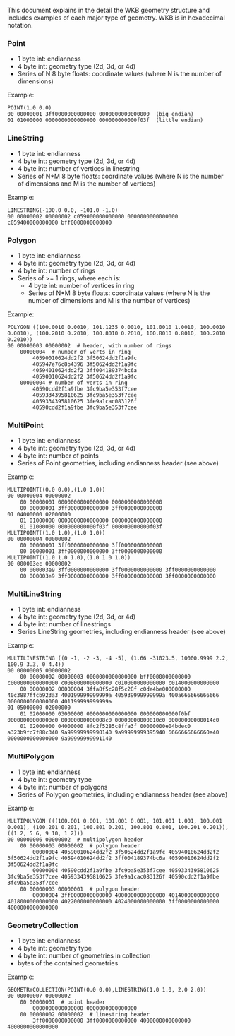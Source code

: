 This document explains in the detail the WKB geometry structure and includes examples of each major type of geometry. WKB is in hexadecimal notation.

### Point ###

- 1 byte int: endianness
- 4 byte int: geometry type (2d, 3d, or 4d)
- Series of N 8 byte floats: coordinate values (where N is the number of dimensions)

Example:

    POINT(1.0 0.0)
    00 00000001 3ff0000000000000 0000000000000000  (big endian)
    01 01000000 0000000000000000 000000000000f03f  (little endian)


### LineString ###

- 1 byte int: endianness
- 4 byte int: geometry type (2d, 3d, or 4d)
- 4 byte int: number of vertices in linestring
- Series of N*M 8 byte floats: coordinate values (where N is the number of dimensions and M is the number of vertices)

Example:

    LINESTRING(-100.0 0.0, -101.0 -1.0)
    00 00000002 00000002 c059000000000000 0000000000000000 c059400000000000 bff0000000000000

### Polygon ###

- 1 byte int: endianness
- 4 byte int: geometry type (2d, 3d, or 4d)
- 4 byte int: number of rings
- Series of >= 1 rings, where each is:
    - 4 byte int: number of vertices in ring
    - Series of N*M 8 byte floats: coordinate values (where N is the number of dimensions and M is the number of vertices)

Example:

    POLYGON ((100.0010 0.0010, 101.1235 0.0010, 101.0010 1.0010, 100.0010 0.0010), (100.2010 0.2010, 100.8010 0.2010, 100.8010 0.8010, 100.2010 0.2010))
    00 00000003 00000002  # header, with number of rings
        00000004  # number of verts in ring
            40590010624dd2f2 3f50624dd2f1a9fc
            405947e76c8b4396 3f50624dd2f1a9fc
            40594010624dd2f2 3ff004189374bc6a
            40590010624dd2f2 3f50624dd2f1a9fc
        00000004 # number of verts in ring
            40590cdd2f1a9fbe 3fc9ba5e353f7cee
            4059334395810625 3fc9ba5e353f7cee
            4059334395810625 3fe9a1cac083126f
            40590cdd2f1a9fbe 3fc9ba5e353f7cee

### MultiPoint ###

- 1 byte int: endianness
- 4 byte int: geometry type (2d, 3d, or 4d)
- 4 byte int: number of points
- Series of Point geometries, including endianness header (see above)

Example:

    MULTIPOINT((0.0 0.0),(1.0 1.0))
    00 00000004 00000002
        00 00000001 0000000000000000 0000000000000000
        00 00000001 3ff0000000000000 3ff0000000000000
    01 04000000 02000000
        01 01000000 0000000000000000 0000000000000000
        01 01000000 000000000000f03f 000000000000f03f
    MULTIPOINT((1.0 1.0),(1.0 1.0))
    00 00000004 00000002
        00 00000001 3ff0000000000000 3ff0000000000000
        00 00000001 3ff0000000000000 3ff0000000000000
    MULTIPOINT((1.0 1.0 1.0),(1.0 1.0 1.0))
    00 000003ec 00000002
        00 000003e9 3ff0000000000000 3ff0000000000000 3ff0000000000000
        00 000003e9 3ff0000000000000 3ff0000000000000 3ff0000000000000

### MultiLineString ###

- 1 byte int: endianness
- 4 byte int: geometry type (2d, 3d, or 4d)
- 4 byte int: number of linestrings
- Series LineString geometries, including endianness header (see above)

Example:

    MULTILINESTRING ((0 -1, -2 -3, -4 -5), (1.66 -31023.5, 10000.9999 2.2, 100.9 3.3, 0 4.4))
    00 00000005 00000002
        00 00000002 00000003 0000000000000000 bff0000000000000 c000000000000000 c008000000000000 c010000000000000 c014000000000000
        00 00000002 00000004 3ffa8f5c28f5c28f c0de4be000000000 40c3887ffcb923a3 400199999999999a 405939999999999a 400a666666666666 0000000000000000 401199999999999a
    01 05000000 02000000
        01 02000000 03000000 0000000000000000 000000000000f0bf 00000000000000c0 00000000000008c0 00000000000010c0 00000000000014c0
        01 02000000 04000000 8fc2f5285c8ffa3f 00000000e04bdec0 a323b9fc7f88c340 9a99999999990140 9a99999999395940 6666666666660a40 0000000000000000 9a99999999991140

### MultiPolygon ###

- 1 byte int: endianness
- 4 byte int: geometry type
- 4 byte int: number of polygons
- Series of Polygon geometries, including endianness header (see above)

Example:

    MULTIPOLYGON (((100.001 0.001, 101.001 0.001, 101.001 1.001, 100.001 0.001), (100.201 0.201, 100.801 0.201, 100.801 0.801, 100.201 0.201)), ((1 2, 5 6, 9 10, 1 2)))
    00 00000006 00000002  # multipolygon header
        00 00000003 00000002  # polygon header
            00000004 40590010624dd2f2 3f50624dd2f1a9fc 40594010624dd2f2 3f50624dd2f1a9fc 40594010624dd2f2 3ff004189374bc6a 40590010624dd2f2 3f50624dd2f1a9fc
            00000004 40590cdd2f1a9fbe 3fc9ba5e353f7cee 4059334395810625 3fc9ba5e353f7cee 4059334395810625 3fe9a1cac083126f 40590cdd2f1a9fbe 3fc9ba5e353f7cee
        00 00000003 00000001  # polygon header
            00000004 3ff0000000000000 4000000000000000 4014000000000000 4018000000000000 4022000000000000 4024000000000000 3ff0000000000000 4000000000000000

### GeometryCollection ###

- 1 byte int: endianness
- 4 byte int: geometry type
- 4 byte int: number of geometries in collection
- bytes of the contained geometries

Example:

    GEOMETRYCOLLECTION(POINT(0.0 0.0),LINESTRING(1.0 1.0, 2.0 2.0))
    00 00000007 00000002
        00 00000001  # point header
            0000000000000000 0000000000000000
        00 00000002 00000002  # linestring header
            3ff0000000000000 3ff0000000000000 4000000000000000 4000000000000000
